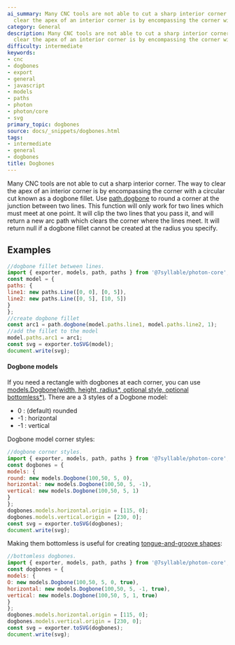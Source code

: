 ```yaml
---
ai_summary: Many CNC tools are not able to cut a sharp interior corner. The way to
  clear the apex of an interior corner is by encompassing the corner with a ci...
category: General
description: Many CNC tools are not able to cut a sharp interior corner. The way to
  clear the apex of an interior corner is by encompassing the corner with a ci...
difficulty: intermediate
keywords:
- cnc
- dogbones
- export
- general
- javascript
- models
- paths
- photon
- photon/core
- svg
primary_topic: dogbones
source: docs/_snippets/dogbones.html
tags:
- intermediate
- general
- dogbones
title: Dogbones
---
```

Many CNC tools are not able to cut a sharp interior corner. The way to clear the apex of an interior corner is by encompassing the corner with a circular cut known as a dogbone fillet.
Use [path.dogbone](../api/modules/core_path.html#dogbone) to round a corner at the junction between two lines.
This function will only work for two lines which must meet at one point. It will clip the two lines that you pass it, and will return a new arc path which clears the corner where the lines meet.
It will return null if a dogbone fillet cannot be created at the radius you specify.


## Examples

```javascript
//dogbone fillet between lines.
import { exporter, models, path, paths } from '@7syllable/photon-core';
const model = {
paths: {
line1: new paths.Line([0, 0], [0, 5]),
line2: new paths.Line([0, 5], [10, 5])
}
};
//create dogbone fillet
const arc1 = path.dogbone(model.paths.line1, model.paths.line2, 1);
//add the fillet to the model
model.paths.arc1 = arc1;
const svg = exporter.toSVG(model);
document.write(svg);
```

#### Dogbone models

If you need a rectangle with dogbones at each corner, you can use
[models.Dogbone(width, height, radius*, optional style, optional bottomless*)](api/classes/models.dogbone.md#constructor).
There are a 3 styles of a Dogbone model:

* 0 : (default) rounded
* -1 : horizontal
* -1 : vertical

Dogbone model corner styles:

```javascript
//dogbone corner styles.
import { exporter, models, path, paths } from '@7syllable/photon-core';
const dogbones = {
models: {
round: new models.Dogbone(100,50, 5, 0),
horizontal: new models.Dogbone(100,50, 5, -1),
vertical: new models.Dogbone(100,50, 5, 1)
}
};
dogbones.models.horizontal.origin = [115, 0];
dogbones.models.vertical.origin = [230, 0];
const svg = exporter.toSVG(dogbones);
document.write(svg);
```

Making them bottomless is useful for creating [tongue-and-groove shapes](/docs../../playground/index.html?script=tongue-and-groove):

```javascript
//bottomless dogbones.
import { exporter, models, path, paths } from '@7syllable/photon-core';
const dogbones = {
models: {
O: new models.Dogbone(100,50, 5, 0, true),
horizontal: new models.Dogbone(100,50, 5, -1, true),
vertical: new models.Dogbone(100,50, 5, 1, true)
}
};
dogbones.models.horizontal.origin = [115, 0];
dogbones.models.vertical.origin = [230, 0];
const svg = exporter.toSVG(dogbones);
document.write(svg);
```
